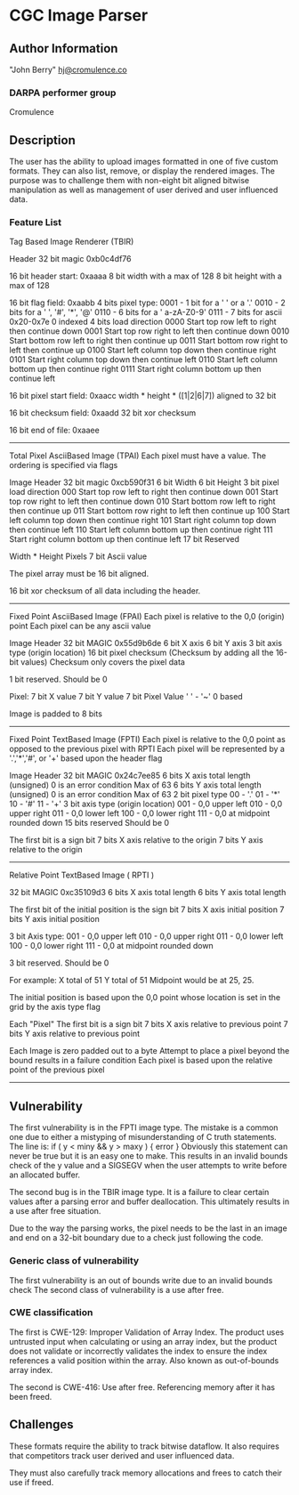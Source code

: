 # CGC Image Parser

## Author Information

"John Berry" <hj@cromulence.co>

### DARPA performer group
Cromulence

## Description
The user has the ability to upload images formatted in one of five custom formats. They can also list, remove, or display the rendered images.
The purpose was to challenge them with non-eight bit aligned bitwise manipulation as well as management of user derived and user influenced data.

### Feature List
Tag Based Image Renderer (TBIR)

Header
32 bit magic 0xb0c4df76

16 bit header start: 0xaaaa
8 bit width with a max of 128
8 bit height with a max of 128

16 bit flag field: 0xaabb
4 bits pixel type:
	0001 - 1 bit for a ' ' or a '.'
	0010 - 2 bits for a ' ', '#', '*', '@'
	0110 - 6 bits for a ' a-zA-Z0-9'
	0111 - 7 bits for ascii 0x20-0x7e 0 indexed
4 bits load direction
	0000 Start top row left to right then continue down
	0001 Start top row right to left then continue down
	0010 Start bottom row left to right then continue up
	0011 Start bottom row right to left then continue up
	0100 Start left column top down then continue right
	0101 Start right column top down then continue left
	0110 Start left column bottom up then continue right
	0111 Start right column bottom up then continue left

16 bit pixel start field: 0xaacc
	width * height * ([1|2|6|7]) 
	aligned to 32 bit

16 bit checksum field: 0xaadd
	32 bit xor checksum

16 bit end of file: 0xaaee
************************************************************************

Total Pixel AsciiBased Image (TPAI)
Each pixel must have a value. The ordering is specified via flags

Image Header
32 bit magic 0xcb590f31
6 bit Width
6 bit Height
3 bit pixel load direction
	000 Start top row left to right then continue down
	001 Start top row right to left then continue down
	010 Start bottom row left to right then continue up
	011 Start bottom row right to left then continue up
	100 Start left column top down then continue right
	101 Start right column top down then continue left
	110 Start left column bottom up then continue right
	111 Start right column bottom up then continue left
17 bit Reserved

Width * Height Pixels
7 bit Ascii value

The pixel array must be 16 bit aligned.

16 bit xor checksum of all data including the header.

************************************************************************
Fixed Point AsciiBased Image (FPAI)
Each pixel is relative to the 0,0 (origin) point
Each pixel can be any ascii value

Image Header
32 bit MAGIC 0x55d9b6de
6 bit X axis
6 bit Y axis
3 bit axis type (origin location)
16 bit pixel checksum (Checksum by adding all the 16-bit values)
	Checksum only covers the pixel data

1 bit reserved.
	Should be 0

Pixel:
7 bit X value
7 bit Y value
7 bit Pixel Value ' ' - '~' 0 based 

Image is padded to 8 bits

************************************************************************
Fixed Point TextBased Image (FPTI)
Each pixel is relative to the 0,0 point as opposed to the previous pixel with RPTI
Each pixel will be represented by a '.','*','#', or '+' based upon the header flag

Image Header
32 bit MAGIC 0x24c7ee85
6 bits X axis total length (unsigned)
	0 is an error condition
	Max of 63
6 bits Y axis total length (unsigned)
	0 is an error condition
	Max of 63
2 bit pixel type
	00 - '.'
	01 - '*'
	10 - '#'
	11 - '+'
3 bit axis type (origin location)
	001 - 0,0 upper left
	010 - 0,0 upper right
	011 - 0,0 lower left
	100 - 0,0 lower right
	111 - 0,0 at midpoint rounded down
15 bits reserved
	Should be 0

The first bit is a sign bit
7 bits X axis relative to the origin
7 bits Y axis relative to the origin

************************************************************************
Relative Point TextBased Image ( RPTI )

32 bit MAGIC 0xc35109d3
6 bits X axis total length
6 bits Y axis total length

The first bit of the initial position is the sign bit
7 bits X axis initial position
7 bits Y axis initial position

3 bit Axis type:
001 - 0,0 upper left
010 - 0,0 upper right
011 - 0,0 lower left
100 - 0,0 lower right
111 - 0,0 at midpoint rounded down

3 bit reserved. Should be 0

For example:
X total of 51
Y total of 51
Midpoint would be at 25, 25.

The initial position is based upon the 0,0 point whose location is set in the grid by the axis type flag

Each "Pixel"
The first bit is a sign bit
7 bits X axis relative to previous point
7 bits Y axis relative to previous point

Each Image is zero padded out to a byte
Attempt to place a pixel beyond the bound results in a failure condition
Each pixel is based upon the relative point of the previous pixel
************************************************************************

## Vulnerability
The first vulnerability is in the FPTI image type. The mistake is a common one due to either a mistyping of misunderstanding of C truth statements.
The line is:
if ( y < miny && y > maxy ) {
	error
}
Obviously this statement can never be true but it is an easy one to make. This results in an invalid bounds check of the y value and a SIGSEGV when
the user attempts to write before an allocated buffer.

The second bug is in the TBIR image type. It is a failure to clear certain values after a parsing error and buffer deallocation. This ultimately results in a use after free situation.

Due to the way the parsing works, the pixel needs to be the last in an image and end on a 32-bit boundary due to a check just following the code.

### Generic class of vulnerability
The first vulnerability is an out of bounds write due to an invalid bounds check
The second class of vulnerability is a use after free.

### CWE classification
The first is CWE-129: Improper Validation of Array Index. The product uses untrusted input when calculating or using an array index, but the product does not validate or incorrectly validates the index to ensure the index references a valid position within the array. Also known as out-of-bounds array index.

The second is CWE-416: Use after free. Referencing memory after it has been freed.

## Challenges

These formats require the ability to track bitwise dataflow. It also requires that competitors track user derived and user influenced data.

They must also carefully track memory allocations and frees to catch their use if freed.
